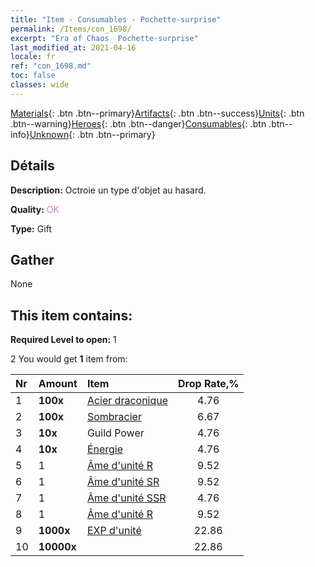 ```yaml
---
title: "Item - Consumables - Pochette-surprise"
permalink: /Items/con_1698/
excerpt: "Era of Chaos  Pochette-surprise"
last_modified_at: 2021-04-16
locale: fr
ref: "con_1698.md"
toc: false
classes: wide
---
```

 [Materials](/fr/Items/){: .btn .btn--primary}[Artifacts](/fr/Items/Artifacts/){: .btn .btn--success}[Units](/fr/Items/Units/){: .btn .btn--warning}[Heroes](/fr/Items/Heroes/){: .btn .btn--danger}[Consumables](/fr/Items/Consumables/){: .btn .btn--info}[Unknown](/fr/Items/Unknown/){: .btn .btn--primary}

## Détails
 **Description:** Octroie un type d'objet au hasard.

 **Quality:** <span style="color: #DA70D6">OK</span>

 **Type:** Gift

## Gather

  None

## This item contains:

 **Required Level to open:** 1

 2 You would get **1** item  from:

  | Nr | Amount |     Item    | Drop Rate,% |
  |:---|:-------|:------------|:---------:|
  | 1 |  **100x** | [Acier draconique](/fr/Items/con_880/) | 4.76 | 
  | 2 |  **100x** | [Sombracier](/fr/Items/con_881/) | 6.67 | 
  | 3 |  **10x** | Guild Power | 4.76 | 
  | 4 |  **10x** | [Énergie](/fr/Items/con_900/) | 4.76 | 
  | 5 | 1 | [Âme d'unité R](/fr/Items/con_533/) | 9.52 | 
  | 6 | 1 | [Âme d'unité SR](/fr/Items/con_534/) | 9.52 | 
  | 7 | 1 | [Âme d'unité SSR](/fr/Items/con_535/) | 4.76 | 
  | 8 | 1 | [Âme d'unité R](/fr/Items/con_533/) | 9.52 | 
  | 9 |  **1000x** | [EXP d'unité](/fr/Items/con_902/) | 22.86 | 
  | 10 |  **10000x** | <i class="fas fa-coins"/> | 22.86 | 

